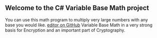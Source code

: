 ## Welcome to the C# Variable Base Math project

You can use this math program to multiply very large numbers with any base you would like. [editor on GitHub](https://github.com/MichaelKappel/Variable-Base-Math/edit/master/README.md)  Variable Base Math in a very strong basis for Encryption and an important part of Cryptography. 

